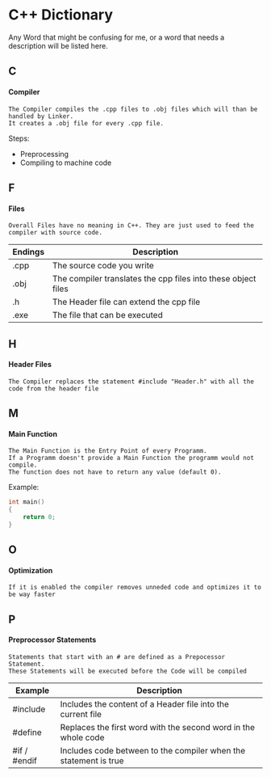 # C++ Dictionary

Any Word that might be confusing for me, or a word that needs a description will be listed here.

## C

#### Compiler

    The Compiler compiles the .cpp files to .obj files which will than be handled by Linker.
    It creates a .obj file for every .cpp file.

Steps:
- Preprocessing
- Compiling to machine code

## F

#### Files

    Overall Files have no meaning in C++. They are just used to feed the compiler with source code.

| Endings | Description                                                   |
|---------|---------------------------------------------------------------|
| .cpp    | The source code you write                                     |
| .obj    | The compiler translates the cpp files into these object files |
| .h      | The Header file can extend the cpp file                       |
| .exe    | The file that can be executed                                 |


## H

#### Header Files

    The Compiler replaces the statement #include "Header.h" with all the code from the header file


## M

#### Main Function

    The Main Function is the Entry Point of every Programm.
    If a Programm doesn't provide a Main Function the programm would not compile.
    The function does not have to return any value (default 0).

Example:
```cpp
int main() 
{
    return 0;
}
```

## O

#### Optimization

    If it is enabled the compiler removes unneded code and optimizes it to be way faster


## P

#### Preprocessor Statements

    Statements that start with an # are defined as a Prepocessor Statement.
    These Statements will be executed before the Code will be compiled

| Example      | Description                                                      |
|--------------|------------------------------------------------------------------|
| #include     | Includes the content of a Header file into the current file      |
| #define      | Replaces the first word with the second word in the whole code   |
| #if / #endif | Includes code between to the compiler when the statement is true |
